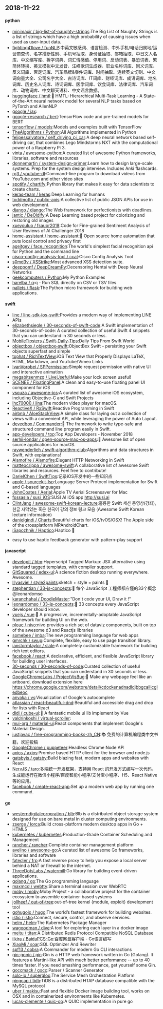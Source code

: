 ## 2018-11-22

#### python
* [minimaxir / big-list-of-naughty-strings](https://github.com/minimaxir/big-list-of-naughty-strings):The Big List of Naughty Strings is a list of strings which have a high probability of causing issues when used as user-input data.
* [fighting41love / funNLP](https://github.com/fighting41love/funNLP):中英文敏感词、语言检测、中外手机/电话归属地/运营商查询、名字推断性别、手机号抽取、身份证抽取、邮箱抽取、中日文人名库、中文缩写库、拆字词典、词汇情感值、停用词、反动词表、暴恐词表、繁简体转换、英文模拟中文发音、汪峰歌词生成器、职业名称词库、同义词库、反义词库、否定词库、汽车品牌&零件词库、时间抽取、连续英文切割、中文词向量大全、公司名字大全、古诗词库、IT词库、财经词库、成语词库、地名词库、历史名人词库、诗词词库、医学词库、饮食词库、法律词库、汽车词库、动物词库、中文聊天语料、中文谣言数据。
* [huggingface / hmtl](https://github.com/huggingface/hmtl):🌊
HMTL: Hierarchical Multi-Task Learning - A State-of-the-Art neural network model for several NLP tasks based on PyTorch and AllenNLP
* [google / jax](https://github.com/google/jax):
* [google-research / bert](https://github.com/google-research/bert):TensorFlow code and pre-trained models for BERT
* [tensorflow / models](https://github.com/tensorflow/models):Models and examples built with TensorFlow
* [TheAlgorithms / Python](https://github.com/TheAlgorithms/Python):All Algorithms implemented in Python
* [felipessalvatore / self_driving_pi_car](https://github.com/felipessalvatore/self_driving_pi_car):A deep neural network based self-driving car, that combines Lego Mindstorms NXT with the computational power of a Raspberry Pi 3.
* [vinta / awesome-python](https://github.com/vinta/awesome-python):A curated list of awesome Python frameworks, libraries, software and resources
* [donnemartin / system-design-primer](https://github.com/donnemartin/system-design-primer):Learn how to design large-scale systems. Prep for the system design interview. Includes Anki flashcards.
* [rg3 / youtube-dl](https://github.com/rg3/youtube-dl):Command-line program to download videos from YouTube.com and other video sites
* [spotify / chartify](https://github.com/spotify/chartify):Python library that makes it easy for data scientists to create charts.
* [keras-team / keras](https://github.com/keras-team/keras):Deep Learning for humans
* [toddmotto / public-apis](https://github.com/toddmotto/public-apis):A collective list of public JSON APIs for use in web development.
* [django / django](https://github.com/django/django):The Web framework for perfectionists with deadlines.
* [jantic / DeOldify](https://github.com/jantic/DeOldify):A Deep Learning based project for colorizing and restoring old images
* [xueyouluo / fsauor2018](https://github.com/xueyouluo/fsauor2018):Code for Fine-grained Sentiment Analysis of User Reviews of AI Challenger 2018
* [home-assistant / home-assistant](https://github.com/home-assistant/home-assistant):🏡
Open source home automation that puts local control and privacy first
* [ageitgey / face_recognition](https://github.com/ageitgey/face_recognition):The world's simplest facial recognition api for Python and the command line
* [cisco-config-analysis-tool / ccat](https://github.com/cisco-config-analysis-tool/ccat):Cisco Config Analysis Tool
* [s0md3v / XSStrike](https://github.com/s0md3v/XSStrike):Most advanced XSS detection suite.
* [deeppomf / DeepCreamPy](https://github.com/deeppomf/DeepCreamPy):Decensoring Hentai with Deep Neural Networks
* [geekcomputers / Python](https://github.com/geekcomputers/Python):My Python Examples
* [harelba / q](https://github.com/harelba/q):q - Run SQL directly on CSV or TSV files
* [pallets / flask](https://github.com/pallets/flask):The Python micro framework for building web applications.

#### swift
* [line / line-sdk-ios-swift](https://github.com/line/line-sdk-ios-swift):Provides a modern way of implementing LINE APIs
* [elizabethsiegle / 30-seconds-of-swift-code](https://github.com/elizabethsiegle/30-seconds-of-swift-code):A Swift implementation of 30-seconds-of-code: A curated collection of useful Swift 4 snippets that you can understand in 30 seconds or less.
* [MobileTipsters / Swift-Daily-Tips](https://github.com/MobileTipsters/Swift-Daily-Tips):Daily Tips From Swift World
* [objectbox / objectbox-swift](https://github.com/objectbox/objectbox-swift):ObjectBox Swift - persisting your Swift objects superfast and simple
* [tophat / RichTextView](https://github.com/tophat/RichTextView):iOS Text View that Properly Displays LaTeX, HTML, Markdown, and YouTube/Vimeo Links
* [IvanVorobei / SPPermission](https://github.com/IvanVorobei/SPPermission):Simple request permission with native UI and interactive animation
* [megabitsenmzq / LiveUseful](https://github.com/megabitsenmzq/LiveUseful):Make your lock screen useful!
* [SCENEE / FloatingPanel](https://github.com/SCENEE/FloatingPanel):A clean and easy-to-use floating panel UI component for iOS
* [vsouza / awesome-ios](https://github.com/vsouza/awesome-ios):A curated list of awesome iOS ecosystem, including Objective-C and Swift Projects
* [lhc70000 / iina](https://github.com/lhc70000/iina):The modern video player for macOS.
* [ReactiveX / RxSwift](https://github.com/ReactiveX/RxSwift):Reactive Programming in Swift
* [airbnb / AloeStackView](https://github.com/airbnb/AloeStackView):A simple class for laying out a collection of views with a convenient API, while leveraging the power of Auto Layout.
* [devedbox / Commander](https://github.com/devedbox/Commander):🚀
The framework to write type-safe and structured command line program easily in Swift.
* [app-developers / top](https://github.com/app-developers/top):Top App Developers - November 2018
* [serhii-londar / open-source-mac-os-apps](https://github.com/serhii-londar/open-source-mac-os-apps):🚀
Awesome list of open source applications for macOS.
* [raywenderlich / swift-algorithm-club](https://github.com/raywenderlich/swift-algorithm-club):Algorithms and data structures in Swift, with explanations!
* [Alamofire / Alamofire](https://github.com/Alamofire/Alamofire):Elegant HTTP Networking in Swift
* [matteocrippa / awesome-swift](https://github.com/matteocrippa/awesome-swift):A collaborative list of awesome Swift libraries and resources. Feel free to contribute!
* [DarielChen / SwiftTips](https://github.com/DarielChen/SwiftTips):记录iOS开发中的一些知识点
* [apple / sourcekit-lsp](https://github.com/apple/sourcekit-lsp):Language Server Protocol implementation for Swift and C-based languages
* [JohnCoates / Aerial](https://github.com/JohnCoates/Aerial):Apple TV Aerial Screensaver for Mac
* [fossasia / susi_iOS](https://github.com/fossasia/susi_iOS):SUSI AI iOS app http://susi.ai
* [ClintJang / awesome-swift-korean-lecture](https://github.com/ClintJang/awesome-swift-korean-lecture):훌륭한 Swift 세션 동영상(강좌), 한글 자막있는 혹은 한국어 강의 정보 링크 모음 (Awesome Swift Korean lecture information)
* [danielgindi / Charts](https://github.com/danielgindi/Charts):Beautiful charts for iOS/tvOS/OSX! The Apple side of the crossplatform MPAndroidChart.
* [iSapozhnik / Haptico](https://github.com/iSapozhnik/Haptico):Haptico
📳
- easy to use haptic feedback generator with pattern-play support

#### javascript
* [developit / htm](https://github.com/developit/htm):Hyperscript Tagged Markup: JSX alternative using standard tagged templates, with compiler support.
* [GitSquared / edex-ui](https://github.com/GitSquared/edex-ui):A science fiction desktop running everywhere. Awesome.
* [lllyasviel / style2paints](https://github.com/lllyasviel/style2paints):sketch + style = paints
🎨
* [stephentian / 33-js-concepts](https://github.com/stephentian/33-js-concepts):📜
每个 JavaScript 工程师都应懂的33个概念 @leonardomso
* [karanchahal / DoodleMaster](https://github.com/karanchahal/DoodleMaster):"Don't code your UI, Draw it !"
* [leonardomso / 33-js-concepts](https://github.com/leonardomso/33-js-concepts):📜
33 concepts every JavaScript developer should know.
* [vuejs / vue](https://github.com/vuejs/vue):🖖
A progressive, incrementally-adoptable JavaScript framework for building UI on the web.
* [plouc / nivo](https://github.com/plouc/nivo):nivo provides a rich set of dataviz components, built on top of the awesome d3 and Reactjs libraries
* [somebee / imba](https://github.com/somebee/imba):The new programming language for web apps
* [gmrchk / swup](https://github.com/gmrchk/swup):Complete, flexible, easy to use page transition library.
* [ianstormtaylor / slate](https://github.com/ianstormtaylor/slate):A completely customizable framework for building rich text editors.
* [facebook / react](https://github.com/facebook/react):A declarative, efficient, and flexible JavaScript library for building user interfaces.
* [30-seconds / 30-seconds-of-code](https://github.com/30-seconds/30-seconds-of-code):Curated collection of useful JavaScript snippets that you can understand in 30 seconds or less.
* [GoogleChromeLabs / ProjectVisBug](https://github.com/GoogleChromeLabs/ProjectVisBug):🎨
Make any webpage feel like an artboard, download extension here https://chrome.google.com/webstore/detail/cdockenadnadldjbbgcallicgledbeoc
* [anvaka / vs](https://github.com/anvaka/vs):Visualization of Google's autocomplete
* [atlassian / react-beautiful-dnd](https://github.com/atlassian/react-beautiful-dnd):Beautiful and accessible drag and drop for lists with React
* [didi / cube-ui](https://github.com/didi/cube-ui):🔶
A fantastic mobile ui lib implement by Vue
* [valdrinkoshi / virtual-scroller](https://github.com/valdrinkoshi/virtual-scroller):
* [mui-org / material-ui](https://github.com/mui-org/material-ui):React components that implement Google's Material Design.
* [justjavac / free-programming-books-zh_CN](https://github.com/justjavac/free-programming-books-zh_CN):📚
免费的计算机编程类中文书籍，欢迎投稿
* [GoogleChrome / puppeteer](https://github.com/GoogleChrome/puppeteer):Headless Chrome Node API
* [axios / axios](https://github.com/axios/axios):Promise based HTTP client for the browser and node.js
* [gatsbyjs / gatsby](https://github.com/gatsbyjs/gatsby):Build blazing fast, modern apps and websites with React
* [NervJS / taro](https://github.com/NervJS/taro):多端统一开发框架，支持用 React 的开发方式编写一次代码，生成能运行在微信小程序/百度智能小程序/支付宝小程序、H5、React Native 等的应用。
* [facebook / create-react-app](https://github.com/facebook/create-react-app):Set up a modern web app by running one command.

#### go
* [westerndigitalcorporation / blb](https://github.com/westerndigitalcorporation/blb):Blb is a distributed object storage system designed for use on bare metal in cluster computing environments.
* [zserge / lorca](https://github.com/zserge/lorca):Build cross-platform modern desktop apps in Go + HTML5
* [kubernetes / kubernetes](https://github.com/kubernetes/kubernetes):Production-Grade Container Scheduling and Management
* [rancher / rancher](https://github.com/rancher/rancher):Complete container management platform
* [avelino / awesome-go](https://github.com/avelino/awesome-go):A curated list of awesome Go frameworks, libraries and software
* [fatedier / frp](https://github.com/fatedier/frp):A fast reverse proxy to help you expose a local server behind a NAT or firewall to the internet.
* [ThreeDotsLabs / watermill](https://github.com/ThreeDotsLabs/watermill):Go library for building event-driven applications.
* [golang / go](https://github.com/golang/go):The Go programming language
* [maxmcd / webtty](https://github.com/maxmcd/webtty):Share a terminal session over WebRTC
* [moby / moby](https://github.com/moby/moby):Moby Project - a collaborative project for the container ecosystem to assemble container-based systems
* [jollheef / out-of-tree](https://github.com/jollheef/out-of-tree):out-of-tree kernel {module, exploit} development tool
* [gohugoio / hugo](https://github.com/gohugoio/hugo):The world’s fastest framework for building websites.
* [istio / istio](https://github.com/istio/istio):Connect, secure, control, and observe services.
* [helm / helm](https://github.com/helm/helm):The Kubernetes Package Manager
* [wagoodman / dive](https://github.com/wagoodman/dive):A tool for exploring each layer in a docker image
* [meitu / titan](https://github.com/meitu/titan):A Distributed Redis Protocol Compatible NoSQL Database
* [iikira / BaiduPCS-Go](https://github.com/iikira/BaiduPCS-Go):百度网盘客户端 - Go语言编写
* [XiaoMi / soar](https://github.com/XiaoMi/soar):SQL Optimizer And Rewriter
* [spf13 / cobra](https://github.com/spf13/cobra):A Commander for modern Go CLI interactions
* [gin-gonic / gin](https://github.com/gin-gonic/gin):Gin is a HTTP web framework written in Go (Golang). It features a Martini-like API with much better performance -- up to 40 times faster. If you need smashing performance, get yourself some Gin.
* [goccmack / gocc](https://github.com/goccmack/gocc):Parser / Scanner Generator
* [solo-io / supergloo](https://github.com/solo-io/supergloo):The Service Mesh Orchestration Platform
* [pingcap / tidb](https://github.com/pingcap/tidb):TiDB is a distributed HTAP database compatible with the MySQL protocol
* [uber / makisu](https://github.com/uber/makisu):Fast and flexible Docker image building tool, works on OSX and in containerized environments like Kubernetes.
* [lucas-clemente / quic-go](https://github.com/lucas-clemente/quic-go):A QUIC implementation in pure go
